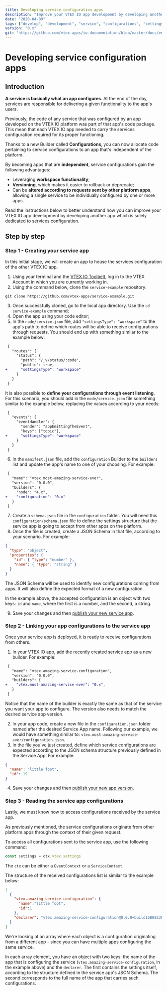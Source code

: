 ```yaml
---
title: Developing service configuration apps
description: "Improve your VTEX IO app development by developing another app which is solely dedicated to services configuration."
date: "2020-04-09"
tags: ["develop", "development", "service", "configurations", "settings", "apps"]
version: "0.x"
git: "https://github.com/vtex-apps/io-documentation/blob/master/docs/en/Recipes/development/developing-service-configuration-apps.md"
---
```


# Developing service configuration apps

## Introduction

**A service is basically what an app configures**. At the end of the day, services are responsible for delivering a given functionality to the app's users.

Previously, the code of any service that was configured by an app developed on the VTEX IO platform was part of that app's code package. This mean that each VTEX IO app needed to carry the services configuration required for its proper functioning.

Thanks to a new Builder called **Configurations**, you can now allocate code pertaining to service configurations to an app that's independent of the platform.

By becoming apps that are **independent**, service configurations gain the following advantages:

- Leveraging **workspace functionality**;
- **Versioning**, which makes it easier to rollback or deprecate;
- Can be **altered according to requests sent by other platform apps**, allowing a single service to be individually configured by one or more apps. 

Read the instructions below to better understand how you can improve your VTEX IO app development by developing another app which is solely dedicated to services configuration.

## Step by step

### Step 1 - Creating your service app

In this initial stage, we will create an app to house the services configuration of the other VTEX IO app.

1. Using your terminal and the [VTEX IO Toolbelt](https://vtex.io/docs/recipes/development/vtex-io-cli-installation-and-command-reference/), log in to the VTEX Account in which you are currently working in.
2. Using the command below, clone the `service-example` repository:

```
git clone https://github.com/vtex-apps/service-example.git
```

3. Once successfully cloned, go to the local app directory. Use the `cd service-example` command;
4. Open the app using your code editor;
5. In the `node/service.json` file, add `"settingsType": "workspace"` to the app's path to define which routes will be able to receive configurations through requests. You should end up with something similar to the example below:

```diff
 {
   "routes": {
     "status": {
       "path": "/_v/status/:code",
       "public": true,
+      "settingsType": "workspace"
     }
   }
 }
```

It is also possible to **define your configurations through event listening**. For this scenario, you should add in the  `node/service.json` file something similar to the example below, replacing the values according to your needs: 

```diff
 {
   "events": {
     "eventHandler": {
       "sender": "appEmittingTheEvent",
       "keys": ["topic"],
+      "settingsType": "workspace"
     }
   }
 }
```

6. In the `manifest.json` file, add the `configuration` Builder to the `builders` list and update the app's name to one of your choosing. For example:

``` diff
 {
   "name": "vtex.most-amazing-service-ever",
   "version": "0.0.0",
   "builders": {
     "node": "4.x",
+    "configuration": "0.x"
   }
 }
```

7. Create a `schema.json` file in the `configuration` folder. You will need this `configuration/schema.json` file to define the settings structure that the service app is going to accept from other apps on the platform.
8. Once the file is created, create a JSON Schema in that file, according to your scenario. For example:

```json
{
  "type": "object",
  "properties": {
    "id": { "type": "number" },
    "name": { "type": "string" }
  }
}
```

The JSON Schema will be used to identify new configurations coming from apps. It will also define the expected format of a new configuration. 

In the example above, the accepted configuration is an object with two keys: `id` and `name`, where the first is a number, and the second, a string.

9. Save your changes and then [publish your new service app](https://vtex.io/docs/recipes/development/publishing-an-app/).

### Step 2 - Linking your app configurations to the service app

Once your service app is deployed, it is ready to receive configurations from others. 

1. In your VTEX IO app, add the recently created service app as a new builder. For example:

```diff
 {
   "name": "vtex.amazing-service-configuration",
   "version": "0.0.0",
   "builders": {
+    "vtex.most-amazing-service-ever": "0.x",
   }
 }
```

Notice that the name of the builder is exactly the same as that of the service you want your app to configure. The version also needs to match the desired service app version.

2. In your app code, create a new file in the `configuration.json` folder named after the desired Service App name. Following our example, we would have something similar to: `vtex.most-amazing-service-ever/configuration.json`.
3. In the file you've just created, define which service configurations are expected according to the JSON schema structure previously defined in the Service App. For example:

```json
{
  "name": "little foot",
  "id": 19
}
```

4. Save your changes and then [publish your new app version](https://vtex.io/docs/recipes/development/publishing-an-app/).
  
### Step 3 - Reading the service app configurations

Lastly, we must know how to access configurations received by the service app.

As previously mentioned, the service configurations originate from other platform apps through the context of their given request. 

To access all configurations sent to the service app, use the following command:

```js
const settings = ctx.vtex.settings
```

The `ctx` can be either a `EventContext` or a `ServiceContext`.

The structure of the received configurations list is similar to the example below: 

```json
[
  {
    "vtex.amazing-service-configuration": {
      "name":"little foot",
      "id":1
    },
    "declarer": "vtex.amazing-service-configuration@0.0.0+build1580823094"
  }
]
```

We're looking at an array where each object is a configuration originating from a different app - since you can have multiple apps configuring the same service.

In each array element, you have an object with two keys: the name of the app that is configuring the service (`vtex.amazing-service-configuration`, in the example above) and the `declarer`. The first contains the settings itself, according to the structure defined in the service app's JSON Schema. The second corresponds to the full name of the app that carries such configurations.
